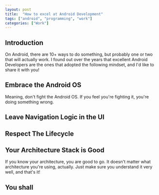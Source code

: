 ```yaml
---
layout: post
title:  "How to excel at Android Development"
tags: ["android", "programming", "work"]
categories: ["Work"]
---
```


## Introduction

On Android, there are 10+ ways to do something, but probably one or two that will actually work.
I found out over the years that excellent Android Developers are the ones that adopted the following mindset, and I'd like to share it with you!

## Embrace the Android OS

Meaning, don't fight the Android OS. If you feel you're fighting it, you're doing something wrong.

## Leave Navigation Logic in the UI

## Respect The Lifecycle

## Your Architecture Stack is Good

If you know your architecture, you are good to go. It doesn't matter what architecture you're using, actually.
Just make sure you understand it very well, and that's it! 



## You shall 
